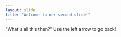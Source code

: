 ```yaml
---
layout: slide
title: "Welcome to our second slide!"
---
```

"What's all this then?"
Use the left arrow to go back!
